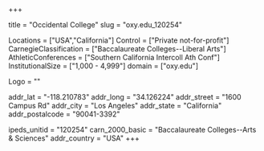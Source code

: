 
+++

title = "Occidental College"
slug = "oxy.edu_120254"

Locations = ["USA","California"]
Control = ["Private not-for-profit"]
CarnegieClassification = ["Baccalaureate Colleges--Liberal Arts"]
AthleticConferences = ["Southern California Intercoll Ath Conf"]
InstitutionalSize = ["1,000 - 4,999"]
domain = ["oxy.edu"]

Logo = ""

addr_lat = "-118.210783"
addr_long = "34.126224"
addr_street = "1600 Campus Rd"
addr_city = "Los Angeles"
addr_state = "California"
addr_postalcode = "90041-3392"

ipeds_unitid = "120254"
carn_2000_basic = "Baccalaureate Colleges--Arts & Sciences"
addr_country = "USA"
+++
    
